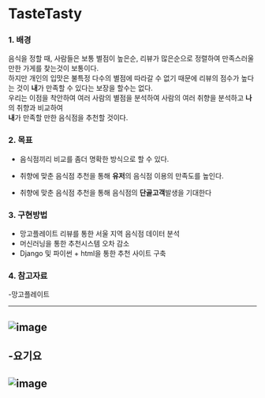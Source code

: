 # TasteTasty

### 1. 배경  
음식을 정할 때, 사람들은 보통 별점이 높은순, 리뷰가 많은순으로 정렬하여 만족스러울만한 가게를 찾는것이 보통이다.  
하지만 개인의 입맛은 불특정 다수의 별점에 따라갈 수 없기 때문에 리뷰의 점수가 높다는 것이 **내**가 만족할 수 있다는 보장을 할수는 없다.  
우리는 이점을 착안하여 여러 사람의 별점을 분석하여 사람의 여러 취향을 분석하고 **나**의 취향과 비교하여  
**내**가 만족할 만한 음식점을 추천할 것이다.  
  
### 2. 목표
  - 음식점끼리 비교를 좀더 명확한 방식으로 할 수 있다.
      
  - 취향에 맞춘 음식점 추천을 통해 **유저**의 음식점 이용의 만족도를 높인다.
      
  - 취향에 맞춘 음식점 추천을 통해 음식점의 **단골고객**발생을 기대한다
      
### 3. 구현방법
  - 망고플레이트 리뷰를 통한 서울 지역 음식점 데이터 분석
  - 머신러닝을 통한 추천시스템 오차 감소
  - Django 및 파이썬 + html을 통한 추천 사이트 구축

### 4. 참고자료
  -망고플레이트

-------------------
  ![image](https://user-images.githubusercontent.com/29995264/137684087-1978791f-fceb-41e4-be6f-6244ce12596b.png)
-------------------
  -요기요
-------------------
  ![image](https://user-images.githubusercontent.com/29995264/137684483-82a1a6e3-d9de-487d-8b29-cd5431f408f5.png)
-------------------
